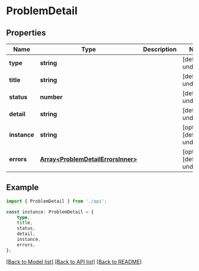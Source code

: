 # ProblemDetail


## Properties

Name | Type | Description | Notes
------------ | ------------- | ------------- | -------------
**type** | **string** |  | [default to undefined]
**title** | **string** |  | [default to undefined]
**status** | **number** |  | [default to undefined]
**detail** | **string** |  | [default to undefined]
**instance** | **string** |  | [optional] [default to undefined]
**errors** | [**Array&lt;ProblemDetailErrorsInner&gt;**](ProblemDetailErrorsInner.md) |  | [optional] [default to undefined]

## Example

```typescript
import { ProblemDetail } from './api';

const instance: ProblemDetail = {
    type,
    title,
    status,
    detail,
    instance,
    errors,
};
```

[[Back to Model list]](../README.md#documentation-for-models) [[Back to API list]](../README.md#documentation-for-api-endpoints) [[Back to README]](../README.md)
